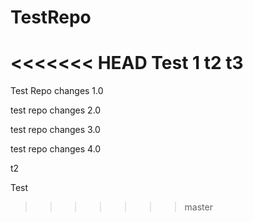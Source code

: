 # TestRepo
<<<<<<< HEAD
Test 1
t2
t3
=======

Test Repo changes 1.0

test repo changes 2.0

test repo changes 3.0

test repo changes 4.0

t2

Test
>>>>>>> master
